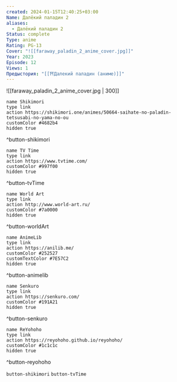 ```yaml
---
created: 2024-01-15T12:40:25+03:00
Name: Далëкий паладин 2
aliases:
  - Далëкий паладин 2
Status: complete
Type: anime
Rating: PG-13
Cover: "![[faraway_paladin_2_anime_cover.jpg]]"
Year: 2023
Episode: 12
Views: 1
Предыстория: "[[⛩️Далекий паладин (аниме)]]"
---
```


![[faraway_paladin_2_anime_cover.jpg | 300]]


```button
name Shikimori
type link
action https://shikimori.one/animes/50664-saihate-no-paladin-tetsusabi-no-yama-no-ou
customColor #4682b4
hidden true
```
^button-shikimori

```button
name TV Time
type link
action https://www.tvtime.com/
customColor #997f00
hidden true
```
^button-tvTime

```button
name World Art
type link
action http://www.world-art.ru/
customColor #7a0000
hidden true
```
^button-worldArt

```button
name AnimeLib
type link
action https://anilib.me/
customColor #252527
customTextColor #7E57C2
hidden true
```
^button-animelib

```button
name Senkuro
type link
action https://senkuro.com/
customColor #191A21
hidden true
```
^button-senkuro

```button
name ReYohoho
type link
action https://reyohoho.github.io/reyohoho/
customColor #1c1c1c
hidden true
```
^button-reyohoho

`button-shikimori` `button-tvTime`
